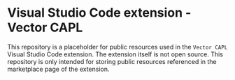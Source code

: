 # Visual Studio Code extension - Vector CAPL
This repository is a placeholder for public resources used in the `Vector CAPL` Visual Studio Code extension. 
The extension itself is not open source. 
This repository is only intended for storing public resources referenced in the marketplace page of the extension. 